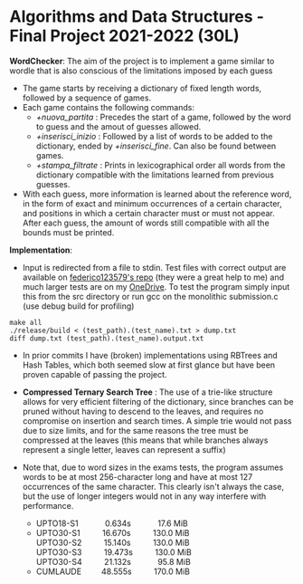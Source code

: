 # Algorithms and Data Structures - Final Project 2021-2022   (30L)
__WordChecker__: The aim of the project is to implement a game similar to wordle that is also conscious of the limitations imposed by each guess

  * The game starts by receiving a dictionary of fixed length words, followed by a sequence of games.
  * Each game contains the following commands:
      - _+nuova_partita_    : Precedes the start of a game, followed by the word to guess and the amout of guesses allowed.
      - _+inserisci_inizio_ : Followed by a list of words to be added to the dictionary, ended by _+inserisci_fine_. Can also be found between games.
      - _+stampa_filtrate_  : Prints in lexicographical order all words from the dictionary compatible with the limitations learned from previous guesses.
  * With each guess, more information is learned about the reference word, in the form of exact and minimum occurrences of a certain character, and positions in which a certain character must or must not appear. After each guess, the amount of words still compatible with all the bounds must be printed.

__Implementation__:
  * Input is redirected from a file to stdin. Test files with correct output are available on [federico123579's repo](https://github.com/federico123579/APi2022-Project-tools) (they were a great help to me) and much larger tests are on my [OneDrive](https://polimi365-my.sharepoint.com/:u:/g/personal/10726194_polimi_it/EesHKg7pkuxIotu0G6qn9h4B2j39QcH9fF3gUnHmLQaxdg?e=KQAFr2). To test the program simply input this from the src directory or run gcc on the monolithic submission.c (use debug build for profiling)
  ```
  make all
  ./release/build < (test_path).(test_name).txt > dump.txt
  diff dump.txt (test_path).(test_name).output.txt
  ```
  * In prior commits I have (broken) implementations using RBTrees and Hash Tables, which both seemed slow at first glance but have been proven capable of passing the project.
  * __Compressed Ternary Search Tree__ : The use of a trie-like structure allows for very efficient filtering of the dictionary, since branches can be pruned without having to descend to the leaves, and requires no compromise on insertion and search times. A simple trie would not pass due to size limits, and for the same reasons the tree must be compressed at the leaves (this means that while branches always represent a single letter, leaves can represent a suffix)
  * Note that, due to word sizes in the exams tests, the program assumes words to be at most 256-character long and have at most 127 occurrences of the same character. This clearly isn't always the case, but the use of longer integers would not in any way interfere with performance.
  
      - UPTO18-S1 &nbsp;&nbsp;&nbsp;&nbsp;&nbsp;&nbsp;&nbsp;&nbsp;&nbsp;&nbsp; 0.634s &nbsp;&nbsp;&nbsp;&nbsp;&nbsp;&nbsp;&nbsp;&nbsp;&nbsp;&nbsp; 17.6 MiB
      - UPTO30-S1 &nbsp;&nbsp;&nbsp;&nbsp;&nbsp;&nbsp;&nbsp;&nbsp; 16.670s &nbsp;&nbsp;&nbsp;&nbsp;&nbsp;&nbsp;&nbsp;&nbsp; 130.0 MiB\
        UPTO30-S2 &nbsp;&nbsp;&nbsp;&nbsp;&nbsp;&nbsp;&nbsp;&nbsp; 15.140s &nbsp;&nbsp;&nbsp;&nbsp;&nbsp;&nbsp;&nbsp;&nbsp; 130.0 MiB\
        UPTO30-S3 &nbsp;&nbsp;&nbsp;&nbsp;&nbsp;&nbsp;&nbsp;&nbsp; 19.473s &nbsp;&nbsp;&nbsp;&nbsp;&nbsp;&nbsp;&nbsp;&nbsp; 130.0 MiB\
        UPTO30-S4 &nbsp;&nbsp;&nbsp;&nbsp;&nbsp;&nbsp;&nbsp;&nbsp; 21.132s &nbsp;&nbsp;&nbsp;&nbsp;&nbsp;&nbsp;&nbsp;&nbsp;&nbsp;&nbsp; 95.8 MiB
      - CUMLAUDE &nbsp;&nbsp;&nbsp;&nbsp;&nbsp;&nbsp;&nbsp; 48.555s &nbsp;&nbsp;&nbsp;&nbsp;&nbsp;&nbsp;&nbsp;&nbsp; 170.0 MiB
